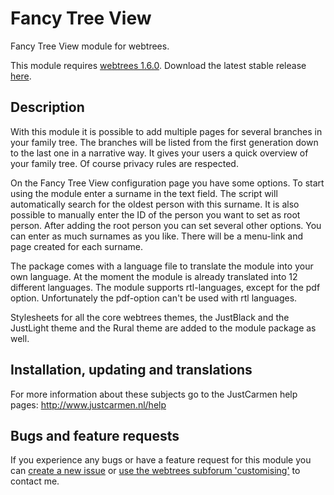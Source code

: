 Fancy Tree View
===============

Fancy Tree View module for webtrees.

This module requires [webtrees 1.6.0](https://github.com/fisharebest/webtrees). Download the latest stable release [here](https://github.com/JustCarmen/fancy_treeview/releases/tag/1.6.1).

Description
-----------
With this module it is possible to add multiple pages for several branches in your family tree. The branches will be listed from the first generation down to the last one in a narrative way. It gives your users a quick overview of your family tree. Of course privacy rules are respected.

On the Fancy Tree View configuration page you have some options. To start using the module enter a surname in the text field. The script will automatically search for the oldest person with this surname. It is also possible to manually enter the ID of the person you want to set as root person. After adding the root person you can set several other options. You can enter as much surnames as you like. There will be a menu-link and page created for each surname.

The package comes with a language file to translate the module into your own language. At the moment the module is already translated into 12 different languages. The module supports rtl-languages, except for the pdf option. Unfortunately the pdf-option can't be used with rtl languages.

Stylesheets for all the core webtrees themes, the JustBlack and the JustLight theme and the Rural theme are added to the module package as well.

Installation, updating and translations
---------------------------------------
For more information about these subjects go to the JustCarmen help pages: http://www.justcarmen.nl/help

Bugs and feature requests
-------------------------
If you experience any bugs or have a feature request for this module you can [create a new issue](https://github.com/JustCarmen/fancy_treeview/issues?state=open) or [use the webtrees subforum 'customising'](http://www.webtrees.net/index.php/en/forum/4-customising) to contact me.

